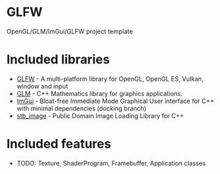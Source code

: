 # GLFW
OpenGL/GLM/ImGui/GLFW project template

# Included libraries

 * [GLFW](https://github.com/glfw/glfw) - A multi-platform library for OpenGL, OpenGL ES, Vulkan, window and input
 * [GLM](https://glm.g-truc.net/0.9.8/index.html) - C++ Mathematics library for graphics applications.
 * [ImGui](https://github.com/ocornut/imgui) - Bloat-free Immediate Mode Graphical User interface for C++ with minimal dependencies (docking branch)
 * [stb_image](https://github.com/nothings/stb) - Public Domain Image Loading Library for C++

# Included features

* TODO: Texture, ShaderProgram, Framebuffer, Application classes
